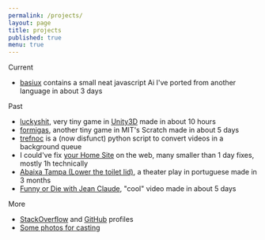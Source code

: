 ```yaml
---
permalink: /projects/
layout: page
title: projects
published: true
menu: true
---
```


Current

- [basiux](http://basiux.org) contains a small neat javascript Ai I've ported from another language in about 3 days

Past

- [luckyshit](/luckyshit), very tiny game in [Unity3D](http://answers.unity3d.com/users/822/cawas.html) made in about 10 hours
- [formigas](http://scratch.mit.edu/projects/17273607/#player), another tiny game in MIT's Scratch made in about 5 days
- [trefnoc](/trefnoc) is a (now disfunct) python script to convert videos in a background queue
- I could've fix [your Home Site](/your-home) on the web, many smaller than 1 day fixes, mostly 1h technically
- [Abaixa Tampa (Lower the toilet lid)](http://abaixatampa.wordpress.com/), a theater play in portuguese made in 3 months
- [Funny or Die with Jean Claude](http://www.funnyordie.com/videos/f6f674e14c/just-a-regular-damme-day), "cool" video made in about 5 days

More

- [StackOverflow](http://stackoverflow.com/story/cauerego) and [GitHub](https://github.com/cauerego) profiles
- [Some photos for casting](https://b.cregox.com/caue-casting)
